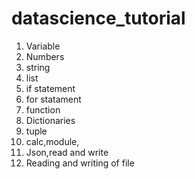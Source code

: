 # datascience_tutorial

1. Variable
2. Numbers
3. string
4. list
5. if statement
6. for statament
7. function
8. Dictionaries
9. tuple
10. calc,module,
11. Json,read and write 
11. Reading and writing of file 